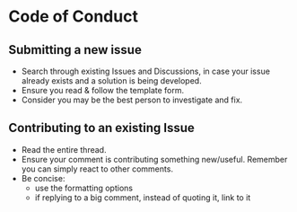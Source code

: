 # Code of Conduct

## Submitting a new issue

* Search through existing Issues and Discussions, in case your issue already exists and a solution is being developed.
* Ensure you read & follow the template form.
* Consider you may be the best person to investigate and fix.

## Contributing to an existing Issue

* Read the entire thread.
* Ensure your comment is contributing something new/useful. Remember you can simply react to other comments.
* Be concise:
  - use the formatting options
  - if replying to a big comment, instead of quoting it, link to it